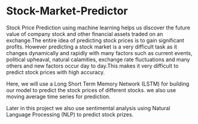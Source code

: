 # Stock-Market-Predictor
Stock Price Prediction using machine learning helps us discover the future value of company stock and other financial assets traded on an exchange.The entire idea of predicting stock prices is to gain significant profits. However predicting a stock market is a very difficult task as it changes dynamically and rapidly with many factors such as current events, political upheaval, natural calamities, exchange rate fluctuations and many others and new factors occur day to day.This makes it very difficult to predict stock prices with high accuracy. 

Here, we will use a Long Short Term Memory Network (LSTM) for building our model to predict the stock prices of different stocks. we also use moving average time series for prediction.

Later in this project we also use sentimental analysis using Natural Language Processing (NLP) to predict stock prizes.
